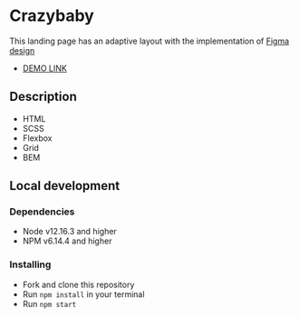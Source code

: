 # Crazybaby

This landing page  has an adaptive layout with the implementation of [Figma design](https://www.figma.com/file/Ujp7bCFuvuJlkn8TSbQPSZ/%E2%84%9611-(kickstarter)?node-id=0%3A1)

 - [DEMO LINK](https://VeronikaLushchik.github.io/Crazybaby)

 ## Description

 - HTML
 - SCSS
 - Flexbox
 - Grid
 - BEM

## Local development
### Dependencies
- Node v12.16.3 and higher
- NPM v6.14.4 and higher

### Installing
- Fork and clone this repository
- Run `npm install` in your terminal
- Run `npm start`